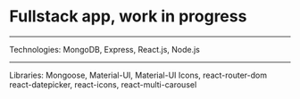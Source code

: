 <h1>Fullstack app, work in progress</h1>
<hr>

Technologies:
MongoDB, Express, React.js, Node.js
<hr>

Libraries:
Mongoose,
Material-UI,
Material-UI Icons,
react-router-dom
react-datepicker,
react-icons,
react-multi-carousel

